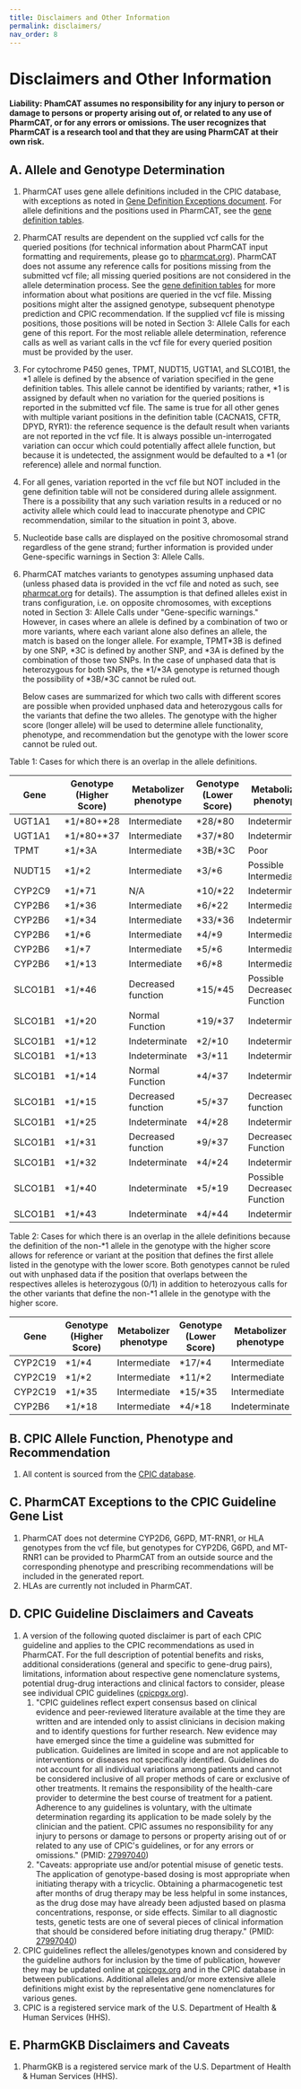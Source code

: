 ```yaml
---
title: Disclaimers and Other Information
permalink: disclaimers/
nav_order: 8
---
```

# Disclaimers and Other Information

__Liability: PhamCAT assumes no responsibility for any injury to person or damage to persons or property arising out of,
or related to any use of PharmCAT, or for any errors or omissions. The user recognizes that PharmCAT is a research tool
and that they are using PharmCAT at their own risk.__

## A. Allele and Genotype Determination

1. PharmCAT uses gene allele definitions included in the CPIC database, with exceptions as noted
   in [Gene Definition Exceptions document](https://pharmcat.org/methods/gene-definition-exceptions/). For allele
   definitions and the positions used in PharmCAT, see
   the [gene definition tables](https://github.com/PharmGKB/PharmCAT/releases).
2. PharmCAT results are dependent on the supplied vcf calls for the queried positions (for technical information about
   PharmCAT input formatting and requirements, please go to
   [pharmcat.org](https://pharmcat.org/)). PharmCAT does not assume any reference calls for positions missing from the
   submitted vcf file; all missing queried positions are not considered in the allele determination process. See
   the [gene definition tables](https://github.com/PharmGKB/PharmCAT/releases) for more information about what positions
   are queried in the vcf file. Missing positions might alter the assigned genotype, subsequent phenotype prediction and
   CPIC recommendation. If the supplied vcf file is missing positions, those positions will be noted in Section 3:
   Allele Calls for each gene of this report. For the most reliable allele determination, reference calls as well as
   variant calls in the vcf file for every queried position must be provided by the user.
3. For cytochrome P450 genes, TPMT, NUDT15, UGT1A1, and SLCO1B1, the \*1 allele is defined by the absence of variation
   specified in the gene definition tables. This allele cannot be identified by variants; rather, \*1 is assigned by
   default when no variation for the queried positions is reported in the submitted vcf file. The same is true for all
   other genes with multiple variant positions in the definition table (CACNA1S, CFTR, DPYD, RYR1): the reference
   sequence is the default result when variants are not reported in the vcf file. It is always possible un-interrogated
   variation can occur which could potentially affect allele function, but because it is undetected, the assignment
   would be defaulted to a \*1 (or reference) allele and normal function.
4. For all genes, variation reported in the vcf file but NOT included in the gene definition table will not be
   considered during allele assignment. There is a possibility that any such variation results in a reduced or no
   activity allele which could lead to inaccurate phenotype and CPIC recommendation, similar to the situation in point
   3, above.
5. Nucleotide base calls are displayed on the positive chromosomal strand regardless of the gene strand; further
   information is provided under Gene-specific warnings in Section 3: Allele Calls.
6. PharmCAT matches variants to genotypes assuming unphased data (unless phased data is provided in the vcf file and
   noted as such, see
   [pharmcat.org](https://pharmcat.org/) for details). The assumption is that defined alleles exist in trans
   configuration, i.e. on opposite chromosomes, with exceptions noted in Section 3: Allele Calls under
   "Gene-specific warnings." However, in cases where an allele is defined by a combination of two or more variants,
   where each variant alone also defines an allele, the match is based on the longer allele. For example, TPMT\*3B is
   defined by one SNP, \*3C is defined by another SNP, and \*3A is defined by the combination of those two SNPs. In the
   case of unphased data that is heterozygous for both SNPs, the \*1/\*3A genotype is returned though the possibility of
   \*3B/\*3C cannot be ruled out.
   
   Below cases are summarized for which two calls with different scores are possible when provided unphased data and
   heterozygous calls for the variants that define the two alleles. The genotype with the higher score (longer allele)
   will be used to determine allele functionality, phenotype, and recommendation but the genotype with the lower score
   cannot be ruled out.

Table 1: Cases for which there is an overlap in the allele definitions.

| Gene    | Genotype (Higher Score) | Metabolizer phenotype | Genotype (Lower Score) | Metabolizer phenotype           |
| ------  | ----------------------- | ----------------------| ---------------------- | ------------------------------- |
| UGT1A1  | \*1/\*80+\*28           | Intermediate          | \*28/\*80              | Indeterminate                   |
| UGT1A1  | \*1/\*80+\*37           | Intermediate          | \*37/\*80              | Indeterminate                   |
| TPMT    | \*1/\*3A                | Intermediate          | \*3B/\*3C              | Poor                            |
| NUDT15  | \*1/\*2                 | Intermediate          | \*3/\*6                | Possible Intermediate           |
| CYP2C9  | \*1/\*71                | N/A                   | \*10/\*22              | Indeterminate                   |
| CYP2B6  | \*1/\*36                | Intermediate          | \*6/\*22               | Intermediate                    |
| CYP2B6  | \*1/\*34                | Intermediate          | \*33/\*36              | Indeterminate                   |
| CYP2B6  | \*1/\*6                 | Intermediate          | \*4/\*9                | Intermediate                    |
| CYP2B6  | \*1/\*7                 | Intermediate          | \*5/\*6                | Intermediate                    |
| CYP2B6  | \*1/\*13                | Intermediate          | \*6/\*8                | Intermediate                    |
| SLCO1B1 | \*1/\*46                | Decreased function    | \*15/\*45              | Possible Decreased Function     |
| SLCO1B1 | \*1/\*20                | Normal Function       | \*19/\*37              | Indeterminate                   |
| SLCO1B1 | \*1/\*12                | Indeterminate         | \*2/\*10               | Indeterminate                   |
| SLCO1B1 | \*1/\*13                | Indeterminate         | \*3/\*11               | Indeterminate                   |
| SLCO1B1 | \*1/\*14                | Normal Function       | \*4/\*37               | Indeterminate                   |
| SLCO1B1 | \*1/\*15                | Decreased function    | \*5/\*37               | Decreased function              |
| SLCO1B1 | \*1/\*25                | Indeterminate         | \*4/\*28               | Indeterminate                   |
| SLCO1B1 | \*1/\*31                | Decreased function    | \*9/\*37               | Decreased Function              |
| SLCO1B1 | \*1/\*32                | Indeterminate         | \*4/\*24               | Indeterminate                   |
| SLCO1B1 | \*1/\*40                | Indeterminate         | \*5/\*19               | Possible Decreased Function     |
| SLCO1B1 | \*1/\*43                | Indeterminate         | \*4/\*44               | Indeterminate                   |

Table 2: Cases for which there is an overlap in the allele definitions because the definition of the non-\*1 allele in
the genotype with the higher score allows for reference or variant at the position that defines the first allele listed
in the genotype with the lower score. Both genotypes cannot be ruled out with unphased data if the position that
overlaps between the respectives alleles is heterozygous (0/1) in addition to heterozyous calls for the other variants
that define the non-\*1 allele in the genotype with the higher score.

| Gene    | Genotype (Higher Score) | Metabolizer phenotype | Genotype (Lower Score)| Metabolizer phenotype |
| ------- | ----------------------- | --------------------- | --------------------- | --------------------- |
| CYP2C19 | \*1/\*4                 | Intermediate          | \*17/\*4              | Intermediate          |
| CYP2C19 | \*1/\*2                 | Intermediate          | \*11/\*2              | Intermediate          |
| CYP2C19 | \*1/\*35                | Intermediate          | \*15/\*35             | Intermediate          |
| CYP2B6  | \*1/\*18                | Intermediate          | \*4/\*18              | Indeterminate         |

## B. CPIC Allele Function, Phenotype and Recommendation

1. All content is sourced from the [CPIC database](https://github.com/cpicpgx/cpic-data).

## C. PharmCAT Exceptions to the CPIC Guideline Gene List

1. PharmCAT does not determine CYP2D6, G6PD, MT-RNR1, or HLA genotypes from the vcf file, but genotypes for CYP2D6,
   G6PD, and MT-RNR1 can be provided to PharmCAT from an outside source and the corresponding phenotype and prescribing
   recommendations will be included in the generated report.
2. HLAs are currently not included in PharmCAT.

## D. CPIC Guideline Disclaimers and Caveats

1. A version of the following quoted disclaimer is part of each CPIC guideline and applies to the CPIC recommendations
   as used in PharmCAT. For the full description of potential benefits and risks, additional considerations (general and
   specific to gene-drug pairs), limitations, information about respective gene nomenclature systems, potential
   drug-drug interactions and clinical factors to consider, please see individual CPIC guidelines
   ([cpicpgx.org](https://cpicpgx.org)).
    1. "CPIC guidelines reflect expert consensus based on clinical evidence and peer-reviewed literature available at
       the time they are written and are intended only to assist clinicians in decision making and to identify questions
       for further research. New evidence may have emerged since the time a guideline was submitted for publication.
       Guidelines are limited in scope and are not applicable to interventions or diseases not specifically identified.
       Guidelines do not account for all individual variations among patients and cannot be considered inclusive of all
       proper methods of care or exclusive of other treatments. It remains the responsibility of the health-care
       provider to determine the best course of treatment for a patient. Adherence to any guidelines is voluntary, with
       the ultimate determination regarding its application to be made solely by the clinician and the patient. CPIC
       assumes no responsibility for any injury to persons or damage to persons or property arising out of or related to
       any use of CPIC's guidelines, or for any errors or omissions." (PMID:
       [27997040](https://www.ncbi.nlm.nih.gov/pubmed/27997040))
    2. "Caveats: appropriate use and/or potential misuse of genetic tests. The application of genotype-based dosing is
       most appropriate when initiating therapy with a tricyclic. Obtaining a pharmacogenetic test after months of drug
       therapy may be less helpful in some instances, as the drug dose may have already been adjusted based on plasma
       concentrations, response, or side effects. Similar to all diagnostic tests, genetic tests are one of several
       pieces of clinical information that should be considered before initiating drug therapy." (PMID:
       [27997040](https://www.ncbi.nlm.nih.gov/pubmed/27997040))
2. CPIC guidelines reflect the alleles/genotypes known and considered by the guideline authors for inclusion by the time
   of publication, however they may be updated online at
   [cpicpgx.org](https://cpicpgx.org) and in the CPIC database in between publications. Additional alleles and/or more
   extensive allele definitions might exist by the representative gene nomenclatures for various genes.
3. CPIC is a registered service mark of the U.S. Department of Health & Human Services (HHS).

## E. PharmGKB Disclaimers and Caveats

1. PharmGKB is a registered service mark of the U.S. Department of Health & Human Services (HHS).
